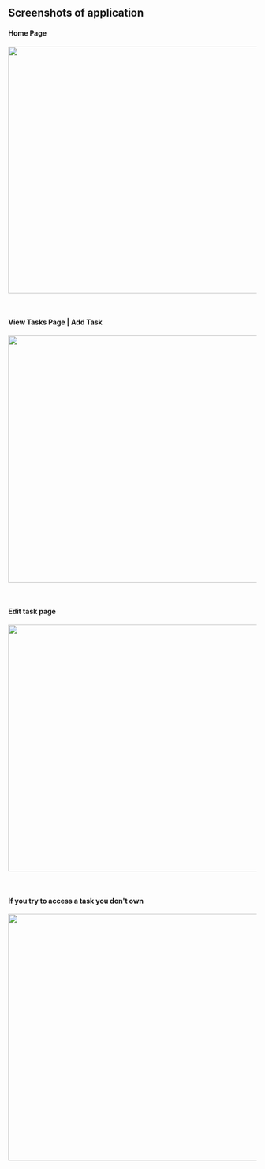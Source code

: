 <h2>Screenshots of application</h2>
<h4>Home Page</h4>
 <img src="https://drive.google.com/uc?export=view&id=1LkMq0t9ZHx_wWMr4rQ9yIPgTH4pf6IOX" style="width:1000px; height:500px">
 
<br/> <h4>View Tasks Page | Add Task</h4>
 <img src="https://drive.google.com/uc?export=view&id=1D2Dv63itzzphoveM38Jk2E3NJ_YOrnMo" style="width:1000px; height:500px">

<br/> <h4>Edit task page</h4>
 <img src="https://drive.google.com/uc?export=view&id=1WQLDXIf5FhVCrpduENX0knEw4F16Y4pH" style="width:1000px; height:500px">

<br/> <h4>If you try to access a task you don't own</h4>
 <img src="https://drive.google.com/uc?export=view&id=16eX7BY4P1A2e2QjNWCt53W3kCTp-AC3T" style="width:1000px; height:500px">
